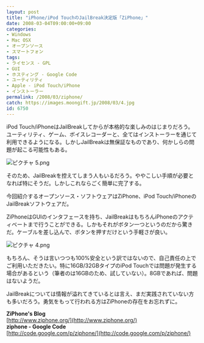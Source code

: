 ```yaml
---
layout: post
title: "iPhone/iPod TouchのJailBreak決定版「ZiPhone」"
date: 2008-03-04T09:00:00+09:00
categories:
- Windows
- Mac OSX
- オープンソース
- スマートフォン
tags: 
- ライセンス - GPL
- GUI
- ホスティング - Google Code
- ユーティリティ
- Apple - iPod Touch/iPhone
- インストーラー
permalink: /2008/03/ziphone/
catch: https://images.moongift.jp/2008/03/4.jpg
id: 6750
---
```

iPod Touch/iPhoneはJailBreakしてからが本格的な楽しみのはじまりだろう。ユーティリティ、ゲーム、ボイスレコーダーと、全てはインストーラーを通じて利用できるようになる。しかしJailBreakは無保証なものであり、何かしらの問題が起こる可能性もある。   
  
 ![ピクチャ 5.png](https://images.moongift.jp/2008/03/5.jpg)  
  
そのため、JailBreakを控えてしまう人もいるだろう。ややこしい手順が必要となれば特にそうだ。しかしこれならごく簡単に完了する。   
  
今回紹介するオープンソース・ソフトウェアはZiPhone、iPod Touch/iPhoneのJailBreakソフトウェアだ。   
  
<!--more-->  
  
ZiPhoneはGUIのインタフェースを持ち、JailBreakはもちろんiPhoneのアクティベートまで行うことができる。しかもそれがボタン一つというのだから驚きだ。ケーブルを差し込んで、ボタンを押すだけという手軽さが良い。   
  
 ![ピクチャ 4.png](https://images.moongift.jp/2008/03/4.jpg)  
  
もちろん、そうは言いつつも100%安全という訳ではないので、自己責任の上でご利用いただきたい。特に16GB/32GBタイプのiPod Touchでは問題が発生する場合があるという（筆者のは16GBのため、試していない）。8GBであれば、問題はないようだ。   
  
JailBreakについては情報が溢れてきているとは言え、まだ実践されていない方も多いだろう。勇気をもって行われる方はZiPhoneの存在をお忘れずに。   
  
**ZiPhone's Blog**  
[http://www.ziphone.org/](http://www.ziphone.org/)  
**ziphone - Google Code**  
[http://code.google.com/p/ziphone/](http://code.google.com/p/ziphone/)

